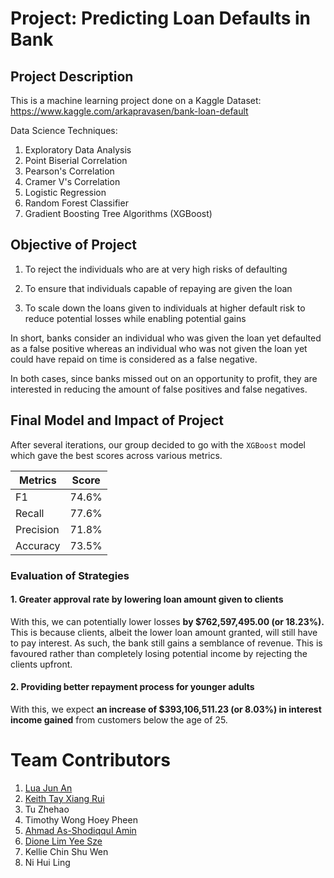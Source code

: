 # Project: Predicting Loan Defaults in Bank

## Project Description

This is a machine learning project done on a Kaggle Dataset: https://www.kaggle.com/arkapravasen/bank-loan-default

Data Science Techniques:
1. Exploratory Data Analysis
2. Point Biserial Correlation
3. Pearson's Correlation
4. Cramer V's Correlation 
5. Logistic Regression
6. Random Forest Classifier
7. Gradient Boosting Tree Algorithms (XGBoost)

## Objective of Project

1)	To reject the individuals who are at very high risks of defaulting

2)	To ensure that individuals capable of repaying are given the loan

3)	To scale down the loans given to individuals at higher default risk to reduce potential losses while enabling potential gains

In short, banks consider an individual who was given the loan yet defaulted as a false positive whereas an individual who was not given the loan yet could have repaid on time is considered as a false negative. 

In both cases, since banks missed out on an opportunity to profit, they are interested in reducing the amount of false positives and false negatives.

## Final Model and Impact of Project

After several iterations, our group decided to go with the `XGBoost` model which gave the best scores across various metrics.

| **Metrics** | **Score** |
| ------------- | ------------- |
| F1 | 74.6%  |
| Recall | 77.6%  |
| Precision | 71.8%  |
| Accuracy | 73.5%  |

### Evaluation of Strategies

#### 1. Greater approval rate by lowering loan amount given to clients

With this, we can potentially lower losses **by $762,597,495.00 (or 18.23%).** This is because clients, albeit the lower loan amount granted, will still have to pay interest. As such, the bank still gains a semblance of revenue. This is favoured rather than completely losing potential income by rejecting the clients upfront.


#### 2. Providing better repayment process for younger adults

With this, we expect **an increase of $393,106,511.23 (or 8.03%) in interest income gained** from customers below the age of 25.

# Team Contributors

1. [Lua Jun An](https://github.com/luajunan)
2. [Keith Tay Xiang Rui](https://github.com/keith-tay)
3. Tu Zhehao
4. Timothy Wong Hoey Pheen
5. [Ahmad As-Shodiqqul Amin](https://github.com/shodiqqul)
6. [Dione Lim Yee Sze](https://github.com/DioneLim)
7. Kellie Chin Shu Wen
8. Ni Hui Ling


